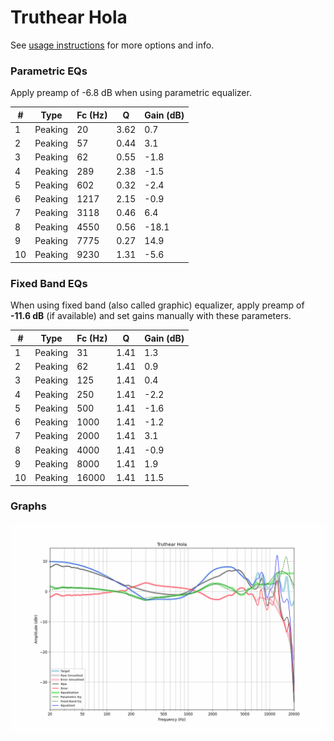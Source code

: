# Truthear Hola
See [usage instructions](https://github.com/jaakkopasanen/AutoEq#usage) for more options and info.

### Parametric EQs
Apply preamp of -6.8 dB when using parametric equalizer.

|   # | Type    |   Fc (Hz) |    Q |   Gain (dB) |
|-----|---------|-----------|------|-------------|
|   1 | Peaking |        20 | 3.62 |         0.7 |
|   2 | Peaking |        57 | 0.44 |         3.1 |
|   3 | Peaking |        62 | 0.55 |        -1.8 |
|   4 | Peaking |       289 | 2.38 |        -1.5 |
|   5 | Peaking |       602 | 0.32 |        -2.4 |
|   6 | Peaking |      1217 | 2.15 |        -0.9 |
|   7 | Peaking |      3118 | 0.46 |         6.4 |
|   8 | Peaking |      4550 | 0.56 |       -18.1 |
|   9 | Peaking |      7775 | 0.27 |        14.9 |
|  10 | Peaking |      9230 | 1.31 |        -5.6 |

### Fixed Band EQs
When using fixed band (also called graphic) equalizer, apply preamp of **-11.6 dB** (if available) and set gains manually with these parameters.

|   # | Type    |   Fc (Hz) |    Q |   Gain (dB) |
|-----|---------|-----------|------|-------------|
|   1 | Peaking |        31 | 1.41 |         1.3 |
|   2 | Peaking |        62 | 1.41 |         0.9 |
|   3 | Peaking |       125 | 1.41 |         0.4 |
|   4 | Peaking |       250 | 1.41 |        -2.2 |
|   5 | Peaking |       500 | 1.41 |        -1.6 |
|   6 | Peaking |      1000 | 1.41 |        -1.2 |
|   7 | Peaking |      2000 | 1.41 |         3.1 |
|   8 | Peaking |      4000 | 1.41 |        -0.9 |
|   9 | Peaking |      8000 | 1.41 |         1.9 |
|  10 | Peaking |     16000 | 1.41 |        11.5 |

### Graphs
![](./Truthear%20Hola.png)
